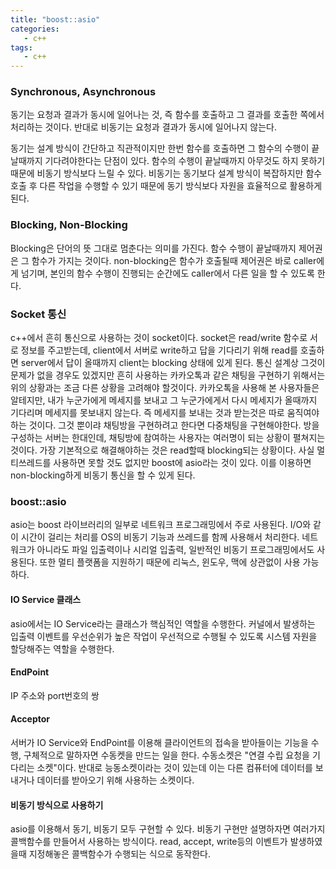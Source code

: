 ```yaml
---
title: "boost::asio"
categories:
   - c++
tags:
   - c++
---
```


### Synchronous, Asynchronous
 동기는 요청과 결과가 동시에 일어나는 것, 즉 함수를 호출하고 그 결과를 호출한 쪽에서 처리하는 것이다. 반대로 비동기는 요청과 결과가 동시에 일어나지 않는다.

  동기는 설계 방식이 간단하고 직관적이지만 한번 함수를 호출하면 그 함수의 수행이 끝날때까지 기다려야한다는 단점이 있다. 함수의 수행이 끝날때까지 아무것도 하지 못하기 때문에 비동기 방식보다 느릴 수 있다. 비동기는 동기보다 설계 방식이 복잡하지만 함수 호출 후 다른 작업을 수행할 수 있기 때문에 동기 방식보다 자원을 효율적으로 활용하게 된다.

### Blocking, Non-Blocking
 Blocking은 단어의 뜻 그대로 멈춘다는 의미를 가진다. 함수 수행이 끝날때까지 제어권은 그 함수가 가지는 것이다. non-blocking은 함수가 호출될때 제어권은 바로 caller에게 넘기며, 본인의 함수 수행이 진행되는 순간에도 caller에서 다른 일을 할 수 있도록 한다.

### Socket 통신
 c++에서 흔히 통신으로 사용하는 것이 socket이다. socket은 read/write 함수로 서로 정보를 주고받는데, client에서 서버로 write하고 답을 기다리기 위해 read를 호출하면 server에서 답이 올때까지 client는 blocking 상태에 있게 된다.
통신 설계상 그것이 문제가 없을 경우도 있겠지만 흔히 사용하는 카카오톡과 같은 채팅을 구현하기 위해서는 위의 상황과는 조금 다른 상황을 고려해야 할것이다.
 카카오톡을 사용해 본 사용자들은 알테지만, 내가 누군가에게 메세지를 보내고 그 누군가에게서 다시 메세지가 올때까지 기다리며 메세지를 못보내지 않는다. 즉 메세지를 보내는 것과 받는것은 따로 움직여야하는 것이다. 그것 뿐이랴 채팅방을 구현하려고 한다면 다중채팅을 구현해야한다. 방을 구성하는 서버는 한대인데, 채팅방에 참여하는 사용자는 여러명이 되는 상황이 펼쳐지는 것이다.
  가장 기본적으로 해결해야하는 것은 read할때 blocking되는 상황이다. 사실 멀티쓰레드를 사용하면 못할 것도 없지만 boost에 asio라는 것이 있다. 이를 이용하면 non-blocking하게 비동기 통신을 할 수 있게 된다.

### boost::asio
 asio는 boost 라이브러리의 일부로 네트워크 프로그래밍에서 주로 사용된다. I/O와 같이 시간이 걸리는 처리를 OS의 비동기 기능과 쓰레드를 함께 사용해서 처리한다. 네트워크가 아니라도 파일 입출력이나 시리얼 입출력, 일반적인 비동기 프로그래밍에서도 사용된다. 또한 멀티 플랫폼을 지원하기 때문에 리눅스, 윈도우, 맥에 상관없이 사용 가능하다.

#### IO Service 클래스
 asio에서는 IO Service라는 클래스가 핵심적인 역할을 수행한다. 커널에서 발생하는 입출력 이벤트를 우선순위가 높은 작업이 우선적으로 수행될 수 있도록 시스템 자원을 할당해주는 역할을 수행한다. 

#### EndPoint
IP 주소와 port번호의 쌍

#### Acceptor
 서버가 IO Service와 EndPoint를 이용해 클라이언트의 접속을 받아들이는 기능을 수행, 구체적으로 말하자면 수동켓을 만드는 일을 한다. 수동소켓은 "연결 수립 요청을 기다리는 소켓"이다.
반대로 능동소켓이라는 것이 있는데 이는 다른 컴퓨터에 데이터를 보내거나 데이터를 받아오기 위해 사용하는 소켓이다.

#### 비동기 방식으로 사용하기
 asio를 이용해서 동기, 비동기 모두 구현할 수 있다. 비동기 구현만 설명하자면 여러가지 콜백함수를 만들어서 사용하는 방식이다. read, accept, write등의 이벤트가 발생하였을때 지정해놓은 콜백함수가 수행되는 식으로 동작한다.
